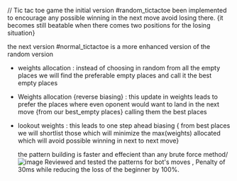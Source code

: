 // Tic tac toe game 
the initial version #random_tictactoe been implemented to encourage any possible winning in the next move avoid losing there.
{it becomes still beatable when there comes two positions for the losing situation}

the next version #normal_tictactoe is a more enhanced version of the random version
* weights allocation : instead of choosing in random from all the empty places we will find the preferable empty places and call it the best empty places
* Weights allocation {reverse biasing} : this update in weights leads to prefer the places where even oponent would want to land in the next move {from our best_empty places} calling them the best places
* lookout weights :  this leads to one step ahead biasing { from best places we will shortlist those which will minimize the max(weights) allocated which will avoid possible winning in next to next move}

  the pattern building is faster and effecient than any brute force method/
![image](https://github.com/user-attachments/assets/d58c4683-4576-4560-bc66-f478b4ec3b85)
Reviewed and tested the patterns for bot's moves  , Penalty of 30ms while reducing the loss of the beginner by 100%.
